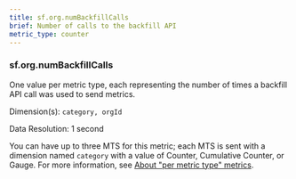 ```yaml
---
title: sf.org.numBackfillCalls
brief: Number of calls to the backfill API
metric_type: counter
---
```

### sf.org.numBackfillCalls

One value per metric type, each representing the number of times a backfill API call was used to send metrics. 

Dimension(s): `category, orgId`

Data Resolution: 1 second

You can have up to three MTS for this metric; each MTS is sent with a dimension named  ``category`` with a value of Counter, Cumulative Counter, or Gauge. For more information, see [About "per metric type" metrics](../readme.md#about-per-metric-type-metrics).
